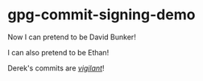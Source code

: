 # gpg-commit-signing-demo

Now I can pretend to be David Bunker!

I can also pretend to be Ethan!

Derek's commits are [*vigilant*](https://docs.github.com/github/authenticating-to-github/displaying-verification-statuses-for-all-of-your-commits)!